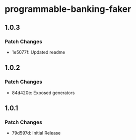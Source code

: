 # programmable-banking-faker

## 1.0.3

### Patch Changes

- 1e5077f: Updated readme

## 1.0.2

### Patch Changes

- 84d420e: Exposed generators

## 1.0.1

### Patch Changes

- 79d597d: Initial Release
